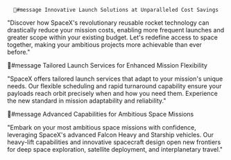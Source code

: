       📣#message Innovative Launch Solutions at Unparalleled Cost Savings

"Discover how SpaceX's revolutionary reusable rocket technology can drastically reduce your mission costs, enabling more frequent launches and greater scope within your existing budget. Let's redefine access to space together, making your ambitious projects more achievable than ever before."

📣#message Tailored Launch Services for Enhanced Mission Flexibility

"SpaceX offers tailored launch services that adapt to your mission's unique needs. Our flexible scheduling and rapid turnaround capability ensure your payloads reach orbit precisely when and how you need them. Experience the new standard in mission adaptability and reliability."

📣#message Advanced Capabilities for Ambitious Space Missions

"Embark on your most ambitious space missions with confidence, leveraging SpaceX's advanced Falcon Heavy and Starship vehicles. Our heavy-lift capabilities and innovative spacecraft design open new frontiers for deep space exploration, satellite deployment, and interplanetary travel."

